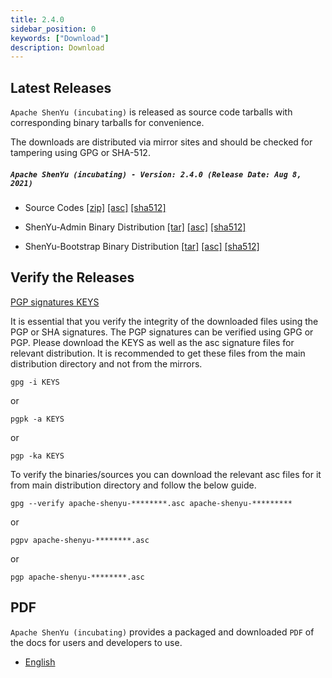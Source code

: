 ```yaml
---
title: 2.4.0
sidebar_position: 0
keywords: ["Download"]
description: Download
---
```


## Latest Releases

`Apache ShenYu (incubating)` is released as source code tarballs with corresponding binary tarballs for convenience.

The downloads are distributed via mirror sites and should be checked for tampering using GPG or SHA-512.

##### `Apache ShenYu (incubating) - Version: 2.4.0 (Release Date: Aug 8, 2021)`

- Source Codes [[zip]](https://www.apache.org/dyn/closer.lua/incubator/shenyu/2.4.0/apache-shenyu-incubating-2.4.0-src.zip) [[asc]](https://downloads.apache.org/incubator/shenyu/2.4.0/apache-shenyu-incubating-2.4.0-src.zip.asc) [[sha512]](https://downloads.apache.org/incubator/shenyu/2.4.0/apache-shenyu-incubating-2.4.0-src.zip.sha512)

- ShenYu-Admin Binary Distribution [[tar]](https://www.apache.org/dyn/closer.lua/incubator/shenyu/2.4.0/apache-shenyu-incubating-2.4.0-admin-bin.tar.gz) [[asc]](https://downloads.apache.org/incubator/shenyu/2.4.0/apache-shenyu-incubating-2.4.0-admin-bin.tar.gz.asc) [[sha512]](https://downloads.apache.org/incubator/shenyu/2.4.0/apache-shenyu-incubating-2.4.0-admin-bin.tar.gz.sha512)

- ShenYu-Bootstrap Binary Distribution [[tar]](https://www.apache.org/dyn/closer.lua/incubator/shenyu/2.4.0/apache-shenyu-incubating-2.4.0-bootstrap-bin.tar.gz) [[asc]](https://downloads.apache.org/incubator/shenyu/2.4.0/apache-shenyu-incubating-2.4.0-bootstrap-bin.tar.gz.asc) [[sha512]](https://downloads.apache.org/incubator/shenyu/2.4.0/apache-shenyu-incubating-2.4.0-bootstrap-bin.tar.gz.sha512)

## Verify the Releases

[PGP signatures KEYS](https://downloads.apache.org/incubator/shenyu/KEYS)

It is essential that you verify the integrity of the downloaded files using the PGP or SHA signatures.
The PGP signatures can be verified using GPG or PGP.
Please download the KEYS as well as the asc signature files for relevant distribution.
It is recommended to get these files from the main distribution directory and not from the mirrors.

```shell
gpg -i KEYS
```

or

```shell
pgpk -a KEYS
```

or

```shell
pgp -ka KEYS
```

To verify the binaries/sources you can download the relevant asc files for it from main distribution directory and follow the below guide.

```shell
gpg --verify apache-shenyu-********.asc apache-shenyu-*********
```

or

```shell
pgpv apache-shenyu-********.asc
```

or

```shell
pgp apache-shenyu-********.asc
```

## PDF

`Apache ShenYu (incubating)` provides a packaged and downloaded `PDF` of the docs for users and developers to use.

* [English](/pdf/apache_shenyu_docs_en.pdf)

